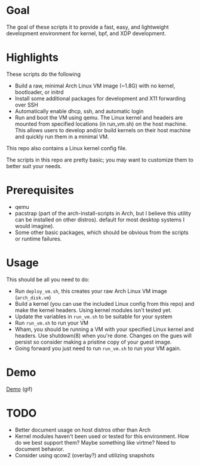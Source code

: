 # Goal

The goal of these scripts it to provide a fast, easy, and lightweight
development environment for kernel, bpf, and XDP development.

# Highlights

These scripts do the following

* Build a raw, minimal Arch Linux VM image (~1.8G) with no kernel, bootloader,
  or initrd
* Install some additional packages for development and X11 forwarding over SSH
* Automatically enable dhcp, ssh, and automatic login
* Run and boot the VM using qemu. The Linux kernel and headers are mounted from
  specified locations (in run_vm.sh) on the host machine. This allows users to
  develop and/or build kernels on their host machine and quickly run them in a
  minimal VM.

This repo also contains a Linux kernel config file.

The scripts in this repo are pretty basic; you may want to customize them to
better suit your needs.

# Prerequisites

* qemu
* pacstrap (part of the arch-install-scripts in Arch, but I believe this
  utility can be installed on other distros).
  default for most desktop systems I would imagine).
* Some other basic packages, which should be obvious from the scripts or
  runtime failures.

# Usage

This should be all you need to do:

* Run `deploy_vm.sh`, this creates your raw Arch Linux VM image
  (`arch_disk.vm`)
* Build a kernel (you can use the included Linux config from this repo) and
  make the kernel headers. Using kernel modules isn't tested yet.
* Update the variables in `run_vm.sh` to be suitable for your system
* Run `run_vm.sh` to run your VM
* Wham, you should be running a VM with your specified Linux kernel and
  headers. Use shutdown(8) when you're done. Changes on the gues will persist
  so consider making a pristine copy of your guest image.
* Going forward you just need to run `run_vm.sh` to run your VM again.

# Demo

[Demo](http://bean.freeshell.org/files/demo.gif) (gif)

# TODO

* Better document usage on host distros other than Arch
* Kernel modules haven't been used or tested for this environment. How do we
  best support them? Maybe something like virtme? Need to document behavior.
* Consider using qcow2 (overlay?) and utilizing snapshots
